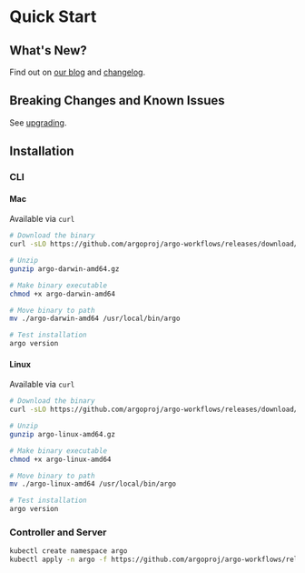 # Quick Start

## What's New?

Find out on [our blog](https://blog.argoproj.io) and [changelog](https://github.com/argoproj/argo-workflows/blob/master/CHANGELOG.md).

## Breaking Changes and Known Issues

See [upgrading](https://github.com/argoproj/argo-workflows/blob/master/docs/upgrading.md).

## Installation

### CLI

#### Mac

Available via `curl`

```sh
# Download the binary
curl -sLO https://github.com/argoproj/argo-workflows/releases/download/${version}/argo-darwin-amd64.gz

# Unzip
gunzip argo-darwin-amd64.gz

# Make binary executable
chmod +x argo-darwin-amd64

# Move binary to path
mv ./argo-darwin-amd64 /usr/local/bin/argo

# Test installation
argo version
```

#### Linux

Available via `curl`

```sh
# Download the binary
curl -sLO https://github.com/argoproj/argo-workflows/releases/download/${version}/argo-linux-amd64.gz

# Unzip
gunzip argo-linux-amd64.gz

# Make binary executable
chmod +x argo-linux-amd64

# Move binary to path
mv ./argo-linux-amd64 /usr/local/bin/argo

# Test installation
argo version
```

### Controller and Server

```sh
kubectl create namespace argo
kubectl apply -n argo -f https://github.com/argoproj/argo-workflows/releases/download/${version}/install.yaml
```
